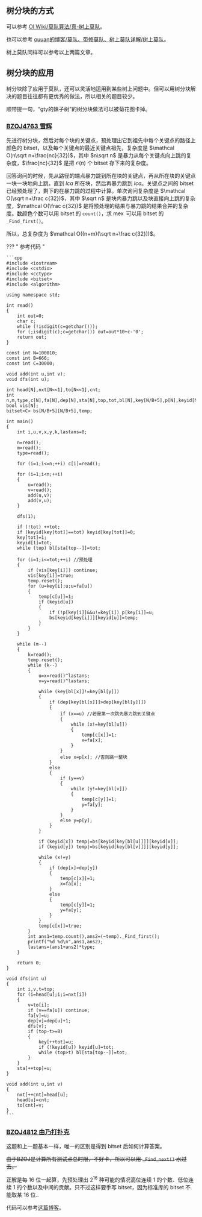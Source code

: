 ## 树分块的方式

可以参考 [OI Wiki/莫队算法/真-树上莫队](https://oi-wiki.org/misc/mo-algo/#_14)。

也可以参考 [ouuan的博客/莫队、带修莫队、树上莫队详解/树上莫队](https://ouuan.github.io/莫队、带修莫队、树上莫队详解/#树上莫队)。

树上莫队同样可以参考以上两篇文章。

## 树分块的应用

树分块除了应用于莫队，还可以灵活地运用到某些树上问题中。但可以用树分块解决的题目往往都有更优秀的做法，所以相关的题目较少。

顺带提一句，“gty的妹子树”的树分块做法可以被菊花图卡掉。

### [BZOJ4763 雪辉](https://www.lydsy.com/JudgeOnline/problem.php?id=4763)

先进行树分块，然后对每个块的关键点，预处理出它到祖先中每个关键点的路径上颜色的 bitset，以及每个关键点的最近关键点祖先，复杂度是 $\mathcal O(n\sqrt n+\frac{nc}{32})​$，其中 $n\sqrt n​$ 是暴力从每个关键点向上跳的复杂度，$\frac{nc}{32}​$ 是把 $\mathcal O(n)​$ 个 bitset 存下来的复杂度。

回答询问的时候，先从路径的端点暴力跳到所在块的关键点，再从所在块的关键点一块一块地向上跳，直到 $lca$ 所在块，然后再暴力跳到 $lca$。关键点之间的 bitset 已经预处理了，剩下的在暴力跳的过程中计算。单次询问复杂度是 $\mathcal O(\sqrt n+\frac c{32})$，其中 $\sqrt n$ 是块内暴力跳以及块直接向上跳的复杂度，$\mathcal O(\frac c{32})$ 是将预处理的结果与暴力跳的结果合并的复杂度。数颜色个数可以用 bitset 的 `count()`，求 $\operatorname{mex}$ 可以用 bitset 的 `_Find_first()`。

所以，总复杂度为 $\mathcal O((n+m)(\sqrt n+\frac c{32}))​$。

??? " 参考代码 "

	```cpp
	#include <iostream>
	#include <cstdio>
	#include <cctype>
	#include <bitset>
	#include <algorithm>

	using namespace std;

	int read()
	{
		int out=0;
		char c;
		while (!isdigit(c=getchar()));
		for (;isdigit(c);c=getchar()) out=out*10+c-'0';
		return out;
	}

	const int N=100010;
	const int B=666;
	const int C=30000;

	void add(int u,int v);
	void dfs(int u);

	int head[N],nxt[N<<1],to[N<<1],cnt;
	int n,m,type,c[N],fa[N],dep[N],sta[N],top,tot,bl[N],key[N/B+5],p[N],keyid[N];
	bool vis[N];
	bitset<C> bs[N/B+5][N/B+5],temp;

	int main()
	{
		int i,u,v,x,y,k,lastans=0;
		
		n=read();
		m=read();
		type=read();
		
		for (i=1;i<=n;++i) c[i]=read();
		
		for (i=1;i<n;++i)
		{
			u=read();
			v=read();
			add(u,v);
			add(v,u);
		}
		
		dfs(1);
		
		if (!tot) ++tot;
		if (keyid[key[tot]]==tot) keyid[key[tot]]=0;
		key[tot]=1;
		keyid[1]=tot; 
		while (top) bl[sta[top--]]=tot;
		
		for (i=1;i<=tot;++i) //预处理
		{
			if (vis[key[i]]) continue;
			vis[key[i]]=true;
			temp.reset();
			for (u=key[i];u;u=fa[u])
			{
				temp[c[u]]=1;
				if (keyid[u])
				{
					if (!p[key[i]]&&u!=key[i]) p[key[i]]=u;
					bs[keyid[key[i]]][keyid[u]]=temp;
				}
			}
		}
		
		while (m--)
		{
			k=read();
			temp.reset();
			while (k--)
			{
				u=x=read()^lastans;
				v=y=read()^lastans;
				
				while (key[bl[x]]!=key[bl[y]])
				{
					if (dep[key[bl[x]]]>dep[key[bl[y]]])
					{
						if (x==u) //若是第一次跳先暴力跳到关键点
						{
							while (x!=key[bl[u]])
							{
								temp[c[x]]=1;
								x=fa[x];
							}
						}
						else x=p[x]; //否则跳一整块
					}
					else
					{
						if (y==v)
						{
							while (y!=key[bl[v]])
							{
								temp[c[y]]=1;
								y=fa[y];
							}
						}
						else y=p[y];
					}
				}
				
				if (keyid[x]) temp|=bs[keyid[key[bl[u]]]][keyid[x]];
				if (keyid[y]) temp|=bs[keyid[key[bl[v]]]][keyid[y]];
				
				while (x!=y)
				{
					if (dep[x]>dep[y])
					{
						temp[c[x]]=1;
						x=fa[x];
					}
					else
					{
						temp[c[y]]=1;
						y=fa[y];
					}
				}
				temp[c[x]]=true;
			}
			int ans1=temp.count(),ans2=(~temp)._Find_first();
			printf("%d %d\n",ans1,ans2);
			lastans=(ans1+ans2)*type;
		}
		
		return 0;
	}

	void dfs(int u)
	{
		int i,v,t=top;
		for (i=head[u];i;i=nxt[i])
		{
			v=to[i];
			if (v==fa[u]) continue;
			fa[v]=u;
			dep[v]=dep[u]+1;
			dfs(v);
			if (top-t>=B)
			{
				key[++tot]=u;
				if (!keyid[u]) keyid[u]=tot;
				while (top>t) bl[sta[top--]]=tot;
			}
		}
		sta[++top]=u;
	}

	void add(int u,int v)
	{
		nxt[++cnt]=head[u];
		head[u]=cnt;
		to[cnt]=v;
	}
	```

### [BZOJ4812 由乃打扑克](https://www.lydsy.com/JudgeOnline/problem.php?id=4812)

这题和上一题基本一样，唯一的区别是得到 bitset 后如何计算答案。

~~由于BZOJ是计算所有测试点总时限，不好卡，所以可以用 `_Find_next()` 水过去。~~

正解是每 $16$ 位一起算，先预处理出 $2^{16}$ 种可能的情况高位连续 $1$ 的个数、低位连续 $1$ 的个数以及中间的贡献。只不过这样要手写 bitset，因为标准库的 bitset 不能取某 $16$ 位..

代码可以参考[这篇博客](https://www.cnblogs.com/FallDream/p/bzoj4763.html)。
